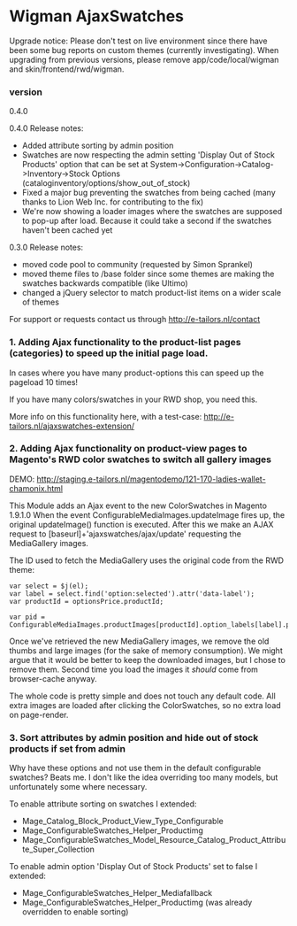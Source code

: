 # Wigman AjaxSwatches

Upgrade notice:
Please don't test on live environment since there have been some bug reports on custom themes (currently investigating).
When upgrading from previous versions, please remove app/code/local/wigman and skin/frontend/rwd/wigman.

### version
0.4.0

0.4.0 Release notes:
* Added attribute sorting by admin position
* Swatches are now respecting the admin setting 'Display Out of Stock Products' option that can be set at System->Configuration->Catalog->Inventory->Stock Options (cataloginventory/options/show_out_of_stock)
* Fixed a major bug preventing the swatches from being cached (many thanks to Lion Web Inc. for contributing to the fix)
* We're now showing a loader images where the swatches are supposed to pop-up after load. Because it could take a second if the swatches haven't been cached yet

0.3.0 Release notes:
* moved code pool to community (requested by Simon Sprankel)
* moved theme files to /base folder since some themes are making the swatches backwards compatible (like Ultimo)
* changed a jQuery selector to match product-list items on a wider scale of themes

For support or requests contact us through http://e-tailors.nl/contact

### 1. Adding Ajax functionality to the product-list pages (categories) to speed up the initial page load.
In cases where you have many product-options this can speed up the pageload 10 times!

If you have many colors/swatches in your RWD shop, you need this.

More info on this functionality here, with a test-case: http://e-tailors.nl/ajaxswatches-extension/



### 2. Adding Ajax functionality on product-view pages to Magento's RWD color swatches to switch all gallery images

DEMO: http://staging.e-tailors.nl/magentodemo/121-170-ladies-wallet-chamonix.html

This Module adds an Ajax event to the new ColorSwatches in Magento 1.9.1.0
When the event ConfigurableMediaImages.updateImage fires up, the original updateImage() function is executed.
After this we make an AJAX request to [baseurl]+'ajaxswatches/ajax/update' requesting the MediaGallery images.

The ID used to fetch the MediaGallery uses the original code from the RWD theme:

	var select = $j(el);
	var label = select.find('option:selected').attr('data-label');
	var productId = optionsPrice.productId;
	        
	var pid = ConfigurableMediaImages.productImages[productId].option_labels[label].products[0];
	

Once we've retrieved the new MediaGallery images, we remove the old thumbs and large images (for the sake of memory consumption). We might argue that it would be better to keep the downloaded images, but I chose to remove them. Second time you load the images it *should* come from browser-cache anyway.

The whole code is pretty simple and does not touch any default code. All extra images are loaded after clicking the ColorSwatches, so no extra load on page-render.

### 3. Sort attributes by admin position and hide out of stock products if set from admin

Why have these options and not use them in the default configurable swatches? Beats me.
I don't like the idea overriding too many models, but unfortunately some where necessary.

To enable attribute sorting on swatches I extended:
* Mage_Catalog_Block_Product_View_Type_Configurable
* Mage_ConfigurableSwatches_Helper_Productimg
* Mage_ConfigurableSwatches_Model_Resource_Catalog_Product_Attribute_Super_Collection

To enable admin option 'Display Out of Stock Products' set to false I extended:
* Mage_ConfigurableSwatches_Helper_Mediafallback
* Mage_ConfigurableSwatches_Helper_Productimg (was already overridden to enable sorting)
